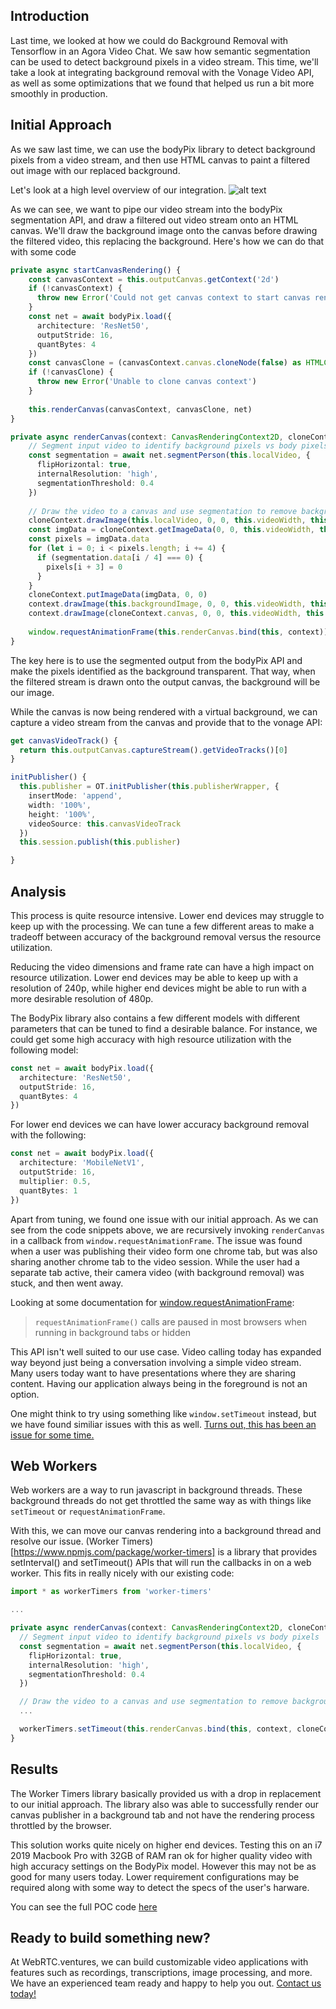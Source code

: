 ## Introduction

Last time, we looked at how we could do Background Removal with Tensorflow in an Agora Video Chat. We saw how semantic segmentation can be used to detect background
pixels in a video stream. This time, we'll take a look at integrating background removal with the Vonage Video API, as well as some optimizations that we found
that helped us run a bit more smoothly in production.

## Initial Approach

As we saw last time, we can use the bodyPix library to detect background pixels from a video stream, and then use HTML canvas to paint a filtered out
image with our replaced background.

Let's look at a high level overview of our integration.
![alt text](./canvasPublisher.png)

As we can see, we want to pipe our video stream into the bodyPix segmentation API, and draw a filtered out video stream onto an HTML canvas. We'll draw the background
image onto the canvas before drawing the filtered video, this replacing the background. Here's how we can do that with some code

```typescript
private async startCanvasRendering() {
    const canvasContext = this.outputCanvas.getContext('2d')
    if (!canvasContext) {
      throw new Error('Could not get canvas context to start canvas rendering')
    }
    const net = await bodyPix.load({
      architecture: 'ResNet50',
      outputStride: 16,
      quantBytes: 4
    })
    const canvasClone = (canvasContext.canvas.cloneNode(false) as HTMLCanvasElement).getContext('2d')
    if (!canvasClone) {
      throw new Error('Unable to clone canvas context')
    }
    
    this.renderCanvas(canvasContext, canvasClone, net)
}

private async renderCanvas(context: CanvasRenderingContext2D, cloneContext: CanvasRenderingContext2D, net: BodyPix) {
    // Segment input video to identify background pixels vs body pixels
    const segmentation = await net.segmentPerson(this.localVideo, {
      flipHorizontal: true,
      internalResolution: 'high',
      segmentationThreshold: 0.4
    })
    
    // Draw the video to a canvas and use segmentation to remove background
    cloneContext.drawImage(this.localVideo, 0, 0, this.videoWidth, this.videoHeight)
    const imgData = cloneContext.getImageData(0, 0, this.videoWidth, this.videoHeight)
    const pixels = imgData.data
    for (let i = 0; i < pixels.length; i += 4) {
      if (segmentation.data[i / 4] === 0) {
        pixels[i + 3] = 0
      }
    }
    cloneContext.putImageData(imgData, 0, 0)
    context.drawImage(this.backgroundImage, 0, 0, this.videoWidth, this.videoHeight)
    context.drawImage(cloneContext.canvas, 0, 0, this.videoWidth, this.videoHeight)
    
    window.requestAnimationFrame(this.renderCanvas.bind(this, context))
}
```

The key here is to use the segmented output from the bodyPix API and make the pixels identified as the background transparent. That way, when the filtered stream
is drawn onto the output canvas, the background will be our image.

While the canvas is now being rendered with a virtual background, we can capture a video stream from the canvas and provide that to the vonage API:

```typescript
get canvasVideoTrack() {
  return this.outputCanvas.captureStream().getVideoTracks()[0]
}

initPublisher() {
  this.publisher = OT.initPublisher(this.publisherWrapper, {
    insertMode: 'append',
    width: '100%',
    height: '100%',
    videoSource: this.canvasVideoTrack
  })
  this.session.publish(this.publisher)

}
```

## Analysis

This process is quite resource intensive. Lower end devices may struggle to keep up with the processing. We can tune a few different areas to make a tradeoff between
accuracy of the background removal versus the resource utilization.

Reducing the video dimensions and frame rate can have a high impact on resource utilization. Lower end devices may be able to keep up with a resolution of
240p, while higher end devices might be able to run with a more desirable resolution of 480p.

The BodyPix library also contains a few different models with different parameters that can be tuned to find a desirable balance. For instance, we could get
some high accuracy with high resource utilization with the following model:
```typescript
const net = await bodyPix.load({
  architecture: 'ResNet50',
  outputStride: 16,
  quantBytes: 4
})
```

For lower end devices we can have lower accuracy background removal with the following:
```typescript
const net = await bodyPix.load({
  architecture: 'MobileNetV1',
  outputStride: 16,
  multiplier: 0.5,
  quantBytes: 1
})
```

Apart from tuning, we found one issue with our initial approach. As we can see from the code snippets above, we are recursively invoking `renderCanvas`
in a callback from `window.requestAnimationFrame`.  The issue was found when a user was publishing their video form one chrome tab, but was also sharing another
chrome tab to the video session. While the user had a separate tab active, their camera video (with background removal) was stuck, and then went away.

Looking at some documentation for [window.requestAnimationFrame](https://developer.mozilla.org/en-US/docs/Web/API/window/requestAnimationFrame):

> `requestAnimationFrame()` calls are paused in most browsers when running in background tabs or hidden

This API isn't well suited to our use case. Video calling today has expanded way beyond just being a conversation involving a simple video stream. Many users today
want to have presentations where they are sharing content. Having our application always being in the foreground is not an option.

One might think to try using something like `window.setTimeout` instead, but we have found similiar issues with this as well.
[Turns out, this has been an issue for some time.](https://stackoverflow.com/questions/5927284/how-can-i-make-setinterval-also-work-when-a-tab-is-inactive-in-chrome/5927432#12522580)

## Web Workers

Web workers are a way to run javascript in background threads. These background threads do not get throttled the same way
as with things like `setTimeout` or `requestAnimationFrame`.

With this, we can move our canvas rendering into a background thread and resolve our issue.
(Worker Timers)[https://www.npmjs.com/package/worker-timers] is a library that provides setInterval() and setTimeout() APIs
that will run the callbacks in on a web worker. This fits in really nicely with our existing code:

```typescript
import * as workerTimers from 'worker-timers'

...

private async renderCanvas(context: CanvasRenderingContext2D, cloneContext: CanvasRenderingContext2D, net: BodyPix) {
  // Segment input video to identify background pixels vs body pixels
  const segmentation = await net.segmentPerson(this.localVideo, {
    flipHorizontal: true,
    internalResolution: 'high',
    segmentationThreshold: 0.4
  })

  // Draw the video to a canvas and use segmentation to remove background
  ...

  workerTimers.setTimeout(this.renderCanvas.bind(this, context, cloneContext, net), 30)
}
```

## Results

The Worker Timers library basically provided us with a drop in replacement to our initial approach. The library
also was able to successfully render our canvas publisher in a background tab and not have the rendering process 
throttled by the browser.

This solution works quite nicely on higher end devices. Testing this on an i7 2019 Macbook Pro with 32GB of RAM ran ok 
for higher quality video with high accuracy settings on the BodyPix model. However this may not be as good for many 
users today. Lower requirement configurations may be required along with some way to detect the specs of the user's
harware.

You can see the full POC code [here](https://github.com/justinIs/nuxt-background-removal)

## Ready to build something new?
At WebRTC.ventures, we can build customizable video applications with features such as recordings, transcriptions, 
image processing, and more. We have an experienced team ready and happy to help you out.
[Contact us today!](https://webrtc.ventures/contact/)
